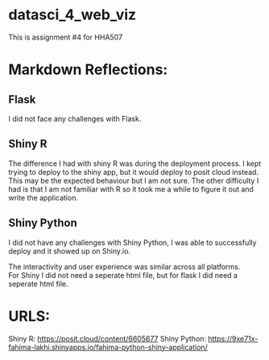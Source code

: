 # datasci_4_web_viz
This is assignment #4 for HHA507

# Markdown Reflections:
## Flask
I did not face any challenges with Flask.
## Shiny R
The difference I had with shiny R was during the deployment process. I kept trying to deploy to the shiny app, but it would deploy to posit cloud instead. This may be the expected behaviour but I am not sure. The other difficulty I had is that I am not familiar with R so it took me a while to figure it out and write the application. 
## Shiny Python
 I did not have any challenges with Shiny Python, I was able to successfully deploy and it showed up on Shiny.io. 

The interactivity and user experience was similar across all platforms.  
For Shiny I did not need a seperate html file, but for flask I did need a seperate html file.  


# URLS: 
Shiny R: https://posit.cloud/content/6605677
Shiny Python: https://9xe71x-fahima-lakhi.shinyapps.io/fahima-python-shiny-application/
